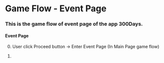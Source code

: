 # Game Flow - Event Page

### This is the game flow of event page of the app 300Days. 

#### Event Page

0. User click Proceed button -> Enter Event Page (In Main Page game flow)

1.


